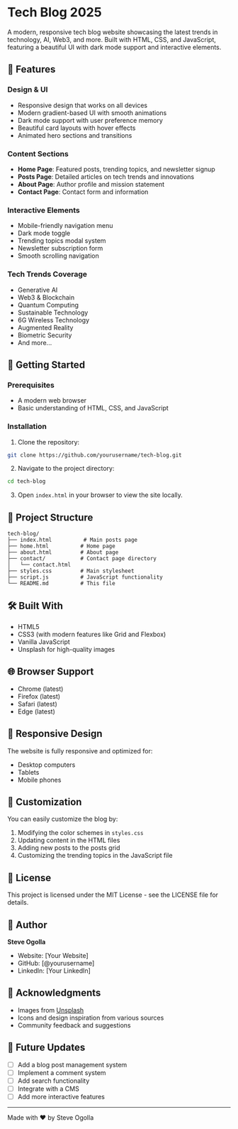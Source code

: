 # Tech Blog 2025

A modern, responsive tech blog website showcasing the latest trends in technology, AI, Web3, and more. Built with HTML, CSS, and JavaScript, featuring a beautiful UI with dark mode support and interactive elements.

## 🌟 Features

### Design & UI
- Responsive design that works on all devices
- Modern gradient-based UI with smooth animations
- Dark mode support with user preference memory
- Beautiful card layouts with hover effects
- Animated hero sections and transitions

### Content Sections
- **Home Page**: Featured posts, trending topics, and newsletter signup
- **Posts Page**: Detailed articles on tech trends and innovations
- **About Page**: Author profile and mission statement
- **Contact Page**: Contact form and information

### Interactive Elements
- Mobile-friendly navigation menu
- Dark mode toggle
- Trending topics modal system
- Newsletter subscription form
- Smooth scrolling navigation

### Tech Trends Coverage
- Generative AI
- Web3 & Blockchain
- Quantum Computing
- Sustainable Technology
- 6G Wireless Technology
- Augmented Reality
- Biometric Security
- And more...

## 🚀 Getting Started

### Prerequisites
- A modern web browser
- Basic understanding of HTML, CSS, and JavaScript

### Installation
1. Clone the repository:
```bash
git clone https://github.com/yourusername/tech-blog.git
```

2. Navigate to the project directory:
```bash
cd tech-blog
```

3. Open `index.html` in your browser to view the site locally.

## 📁 Project Structure
```
tech-blog/
├── index.html          # Main posts page
├── home.html          # Home page
├── about.html         # About page
├── contact/           # Contact page directory
│   └── contact.html
├── styles.css         # Main stylesheet
├── script.js          # JavaScript functionality
└── README.md          # This file
```

## 🛠️ Built With
- HTML5
- CSS3 (with modern features like Grid and Flexbox)
- Vanilla JavaScript
- Unsplash for high-quality images

## 🌐 Browser Support
- Chrome (latest)
- Firefox (latest)
- Safari (latest)
- Edge (latest)

## 📱 Responsive Design
The website is fully responsive and optimized for:
- Desktop computers
- Tablets
- Mobile phones

## 🎨 Customization
You can easily customize the blog by:
1. Modifying the color schemes in `styles.css`
2. Updating content in the HTML files
3. Adding new posts to the posts grid
4. Customizing the trending topics in the JavaScript file

## 📝 License
This project is licensed under the MIT License - see the LICENSE file for details.

## 👤 Author
**Steve Ogolla**
- Website: [Your Website]
- GitHub: [@yourusername]
- LinkedIn: [Your LinkedIn]

## 🙏 Acknowledgments
- Images from [Unsplash](https://unsplash.com)
- Icons and design inspiration from various sources
- Community feedback and suggestions

## 🔄 Future Updates
- [ ] Add a blog post management system
- [ ] Implement a comment system
- [ ] Add search functionality
- [ ] Integrate with a CMS
- [ ] Add more interactive features

---

Made with ❤️ by Steve Ogolla 